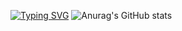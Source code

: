 <a href="https://git.io/typing-svg"><img src="https://readme-typing-svg.demolab.com?font=Fira+Code&size=27&duration=1500&pause=1000&color=F79385&background=FFF5F100&multiline=true&width=520&height=120&lines=patience;is;key+in+life;" alt="Typing SVG" /></a>
![Anurag's GitHub stats](https://github-readme-stats.vercel.app/api?username=HOWILLMAKEIT)


